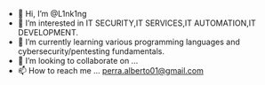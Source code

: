 - 👋 Hi, I’m @L1nk1ng
- 👀 I’m interested in IT SECURITY,IT SERVICES,IT AUTOMATION,IT DEVELOPMENT.
- 🌱 I’m currently learning various programming languages and cybersecurity/pentesting fundamentals.
- 💞️ I’m looking to collaborate on ...
- 📫 How to reach me ... perra.alberto01@gmail.com

<!---
L1nk1ng/L1nk1ng is a ✨ special ✨ repository because its `README.md` (this file) appears on your GitHub profile.
You can click the Preview link to take a look at your changes.
--->
